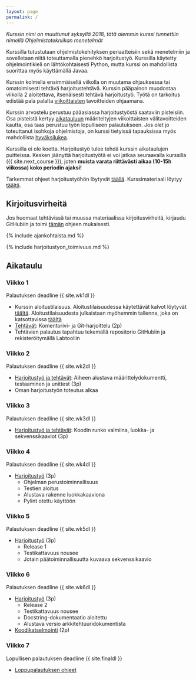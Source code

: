 ```yaml
---
layout: page
permalink: /
---
```


_Kurssin nimi on muuttunut syksyllä 2018, tätä aiemmin kurssi tunnettiin nimellä Ohjelmistotekniikan menetelmät_

Kurssilla tutustutaan ohjelmistokehityksen periaatteisiin sekä menetelmiin ja sovelletaan niitä toteuttamalla pienehkö harjoitustyö. Kurssilla käytetty ohjelmointikieli on lähtökohtaisesti Python, mutta kurssi on mahdollista suorittaa myös käyttämällä Javaa.

Kurssin kolmella ensimmäisellä viikolla on muutama ohjauksessa tai omatoimisesti tehtävä harjoitustehtävä. Kurssin pääpainon muodostaa viikolla 2 aloitettava, itsenäisesti tehtävä harjoitustyö. Työtä on tarkoitus edistää pala palalta [viikoittaisten](#aikataulu) tavoitteiden ohjaamana.

Kurssin arvostelu perustuu pääasiassa harjoitustyöstä saataviin pisteisiin. Osa pisteistä kertyy [aikatauluun](#aikataulu) määriteltyjen viikoittaisten välitavoitteiden kautta, osa taas perustuu työn lopulliseen palautukseen. Jos olet jo toteuttanut isohkoja ohjelmistoja, on kurssi tietyissä tapauksissa myös mahdollista [hyväksilukea](/hyvaksiluku).

Kurssilla ei ole koetta. Harjoitustyö tulee tehdä kurssin aikataulujen puitteissa. Kesken jäänyttä harjoitustyötä ei voi jatkaa seuraavalla kurssilla ({{ site.next_course }}), joten **muista varata riittävästi aikaa (10-15h viikossa) koko periodin ajaksi!**

Tarkemmat ohjeet harjoitustyöhön löytyvät [täällä](/harjoitustyo). Kurssimateriaali löytyy [täältä](/materiaali).

## Kirjoitusvirheitä

Jos huomaat tehtävissä tai muussa materiaalissa kirjoitusvirheitä, kirjaudu GitHubiin ja toimi [tämän](/korjausehdotus) ohjeen mukaisesti.

{% include ajankohtaista.md %}

{% include harjoitustyon_toimivuus.md %}

## Aikataulu

### Viikko 1

Palautuksen deadline {{ site.wk1dl }}

- Kurssin aloitustilaisuus. Aloitustilaisuudessa käytettävät kalvot löytyvät [täältä]({{site.lecture_slides_link}}). Aloitustilaisuudesta julkaistaan myöhemmin tallenne, joka on katsottavissa [täältä]({{site.lecture_recording_link}})
- [Tehtävät](/python/viikko1): Komentorivi- ja Git-harjoittelu (2p)
- Tehtävien palautus tapahtuu tekemällä repositorio GitHubiin ja rekisteröitymällä Labtooliin

### Viikko 2

Palautuksen deadline {{ site.wk2dl }}

- [Harjoitustyö ja tehtävät](/python/viikko2): Aiheen alustava määrittelydokumentti, testaaminen ja unittest (3p)
- Oman harjoitustyön toteutus alkaa

### Viikko 3

Palautuksen deadline {{ site.wk3dl }}

- [Harjoitustyö ja tehtävät](/python/viikko3): Koodin runko valmiina, luokka- ja sekvenssikaaviot (3p)

### Viikko 4

Palautuksen deadline {{ site.wk4dl }}

- [Harjoitustyö](/python/viikko4) (3p)
  - Ohjelman perustoiminnallisuus
  - Testien aloitus
  - Alustava rakenne luokkakaaviona
  - Pylint otettu käyttöön

### Viikko 5

Palautuksen deadline {{ site.wk5dl }}

- [Harjoitustyö](/python/viikko5) (3p)
  - Release 1
  - Testikattavuus nousee
  - Jotain päätoiminnallisuutta kuvaava sekvenssikaavio

### Viikko 6

Palautuksen deadline {{ site.wk6dl }}

- [Harjoitustyö](/python/viikko6) (3p)
  - Release 2
  - Testikattavuus nousee
  - Docstring-dokumentaatio aloitettu
  - Alustava versio arkkitehtuuridokumentista
- [Koodikatselmointi](/python/viikko6#koodikatselmointi) (2p)

### Viikko 7

Lopullisen palautuksen deadline {{ site.finaldl }}

- [Loppupalautuksen ohjeet](/python/loppupalautus)
